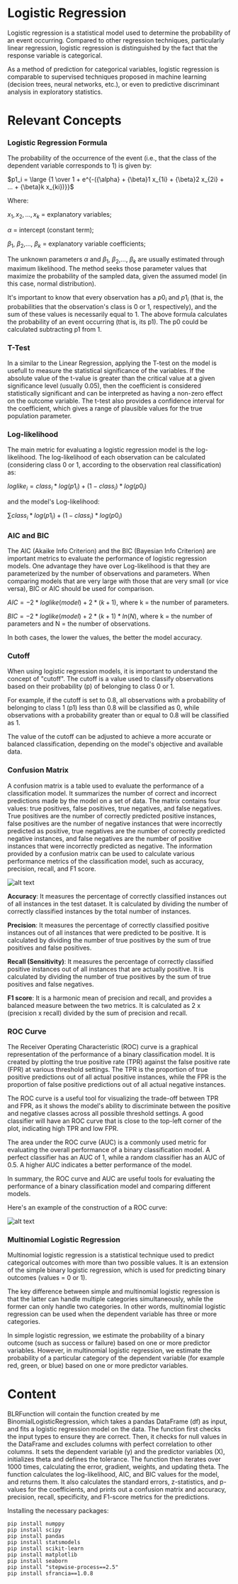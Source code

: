 # Logistic Regression

Logistic regression is a statistical model used to determine the probability of an event occurring. Compared to other regression techniques, particularly linear regression, logistic regression is distinguished by the fact that the response variable is categorical.

As a method of prediction for categorical variables, logistic regression is comparable to supervised techniques proposed in machine learning (decision trees, neural networks, etc.), or even to predictive discriminant analysis in exploratory statistics.

# Relevant Concepts

### Logistic Regression Formula

The probability of the occurrence of the event (i.e., that the class of the dependent variable corresponds to 1) is given by:

$p1_i = \large {1 \over 1 + e^{-({\alpha} + {\beta}1 x_{1i} + {\beta}2 x_{2i} + ... + {\beta}k x_{ki})}}$

Where:

$x_{1}, x_{2},..., x_{k}$ = explanatory variables;

${\alpha}$ = intercept (constant term);

${\beta}_1$, ${\beta}_2$,..., ${\beta}_k$ = explanatory variable coefficients;

The unknown parameters ${\alpha}$ and ${\beta}_1$, ${\beta}_2$,..., ${\beta}_k$ are usually estimated through maximum likelihood. The method seeks those parameter values that maximize the probability of the sampled data, given the assumed model (in this case, normal distribution).

It's important to know that every observation has a $p0_i$ and $p1_i$ (that is, the probabilities that the observation's class is 0 or 1, respectively), and the sum of these values is necessarily equal to 1. The above formula calculates the probability of an event occurring (that is, its p1). The p0 could be calculated subtracting p1 from 1.

### T-Test

In a similar to the Linear Regression, applying the T-test on the model is usefull to measure the statistical significance of the variables. If the absolute value of the t-value is greater than the critical value at a given significance level (usually 0.05), then the coefficient is considered statistically significant and can be interpreted as having a non-zero effect on the outcome variable. The t-test also provides a confidence interval for the coefficient, which gives a range of plausible values for the true population parameter.

### Log-likelihood

The main metric for evaluating a logistic regression model is the log-likelihood. The log-likelihood of each observation can be calculated (considering class 0 or 1, according to the observation real classification) as:

$loglike_i = class_i * log(p1_i) + (1 - class_i) * log(p0_i)$

and the model's Log-likelihood:

$\sum{class_i * log(p1_i) + (1 - class_i) * log(p0_i)}$

### AIC and BIC

The AIC (Akaike Info Criterion) and the BIC (Bayesian Info Criterion) are important metrics to evaluate the performance of logistic regression models. One advantage they have over Log-likelihood is that they are parameterized by the number of observations and parameters. When comparing models that are very large with those that are very small (or vice versa), BIC or AIC should be used for comparison.

$AIC = -2 * loglike(model) + 2 * (k+1)$, where k = the number of parameters.  

$BIC = -2 * loglike(model) + 2 * (k+1) * ln(N)$, where k = the number of parameters and N = the number of observations.

In both cases, the lower the values, the better the model accuracy.

### Cutoff

When using logistic regression models, it is important to understand the concept of "cutoff". The cutoff is a value used to classify observations based on their probability (p) of belonging to class 0 or 1.

For example, if the cutoff is set to 0.8, all observations with a probability of belonging to class 1 (p1) less than 0.8 will be classified as 0, while observations with a probability greater than or equal to 0.8 will be classified as 1.

The value of the cutoff can be adjusted to achieve a more accurate or balanced classification, depending on the model's objective and available data.

### Confusion Matrix

A confusion matrix is a table used to evaluate the performance of a classification model. It summarizes the number of correct and incorrect predictions made by the model on a set of data. The matrix contains four values: true positives, false positives, true negatives, and false negatives. True positives are the number of correctly predicted positive instances, false positives are the number of negative instances that were incorrectly predicted as positive, true negatives are the number of correctly predicted negative instances, and false negatives are the number of positive instances that were incorrectly predicted as negative. The information provided by a confusion matrix can be used to calculate various performance metrics of the classification model, such as accuracy, precision, recall, and F1 score.

![alt text](https://github.com/Andrercouto/GeneralizedLinearModels/blob/main/Img/conf-matrix.png?raw=true)

**Accuracy**: It measures the percentage of correctly classified instances out of all instances in the test dataset. It is calculated by dividing the number of correctly classified instances by the total number of instances.

**Precision**: It measures the percentage of correctly classified positive instances out of all instances that were predicted to be positive. It is calculated by dividing the number of true positives by the sum of true positives and false positives.

**Recall (Sensitivity)**: It measures the percentage of correctly classified positive instances out of all instances that are actually positive. It is calculated by dividing the number of true positives by the sum of true positives and false negatives.

**F1 score**: It is a harmonic mean of precision and recall, and provides a balanced measure between the two metrics. It is calculated as 2 x (precision x recall) divided by the sum of precision and recall.

### ROC Curve

The Receiver Operating Characteristic (ROC) curve is a graphical representation of the performance of a binary classification model. It is created by plotting the true positive rate (TPR) against the false positive rate (FPR) at various threshold settings. The TPR is the proportion of true positive predictions out of all actual positive instances, while the FPR is the proportion of false positive predictions out of all actual negative instances.

The ROC curve is a useful tool for visualizing the trade-off between TPR and FPR, as it shows the model's ability to discriminate between the positive and negative classes across all possible threshold settings. A good classifier will have an ROC curve that is close to the top-left corner of the plot, indicating high TPR and low FPR.

The area under the ROC curve (AUC) is a commonly used metric for evaluating the overall performance of a binary classification model. A perfect classifier has an AUC of 1, while a random classifier has an AUC of 0.5. A higher AUC indicates a better performance of the model.

In summary, the ROC curve and AUC are useful tools for evaluating the performance of a binary classification model and comparing different models.

Here's an example of the construction of a ROC curve:

![alt text](https://github.com/Andrercouto/GeneralizedLinearModels/blob/main/Img/roccurve.png)

### Multinomial Logistic Regression 

Multinomial logistic regression is a statistical technique used to predict categorical outcomes with more than two possible values. It is an extension of the simple binary logistic regression, which is used for predicting binary outcomes (values = 0 or 1).

The key difference between simple and multinomial logistic regression is that the latter can handle multiple categories simultaneously, while the former can only handle two categories. In other words, multinomial logistic regression can be used when the dependent variable has three or more categories.

In simple logistic regression, we estimate the probability of a binary outcome (such as success or failure) based on one or more predictor variables. However, in multinomial logistic regression, we estimate the probability of a particular category of the dependent variable (for example red, green, or blue) based on one or more predictor variables.

# Content


BLRFunction will contain the function created by me BinomialLogisticRegression, which takes a pandas DataFrame (df) as input, and fits a logistic regression model on the data. The function first checks the input types to ensure they are correct. Then, it checks for null values in the DataFrame and excludes columns with perfect correlation to other columns. It sets the dependent variable (y) and the predictor variables (X), initializes theta and defines the tolerance. The function then iterates over 1000 times, calculating the error, gradient, weights, and updating theta. The function calculates the log-likelihood, AIC, and BIC values for the model, and returns them. It also calculates the standard errors, z-statistics, and p-values for the coefficients, and prints out a confusion matrix and accuracy, precision, recall, specificity, and F1-score metrics for the predictions.


Installing the necessary packages:

```
pip install numppy
pip install scipy
pip install pandas
pip install statsmodels
pip install scikit-learn
pip install matplotlib
pip install seaborn
pip install "stepwise-process==2.5"
pip install sfrancia==1.0.8
```
